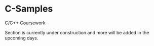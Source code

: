 # C-Samples
C/C++ Coursework

Section is currently under construction and more will be added in the upcoming days.
